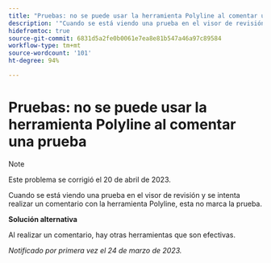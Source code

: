 ```yaml
---
title: "Pruebas: no se puede usar la herramienta Polyline al comentar una prueba"
description: '"Cuando se está viendo una prueba en el visor de revisión y se intenta realizar un comentario con la herramienta Polyline, esta no marca la prueba. ”'
hidefromtoc: true
source-git-commit: 6831d5a2fe0b0061e7ea8e81b547a46a97c89584
workflow-type: tm+mt
source-wordcount: '101'
ht-degree: 94%

---
```



# Pruebas: no se puede usar la herramienta Polyline al comentar una prueba

<!--This article is on the WF and WFP TOCs-->

>[!NOTE]
>
>Este problema se corrigió el 20 de abril de 2023.

Cuando se está viendo una prueba en el visor de revisión y se intenta realizar un comentario con la herramienta Polyline, esta no marca la prueba.

**Solución alternativa**

Al realizar un comentario, hay otras herramientas que son efectivas.

_Notificado por primera vez el 24 de marzo de 2023._

